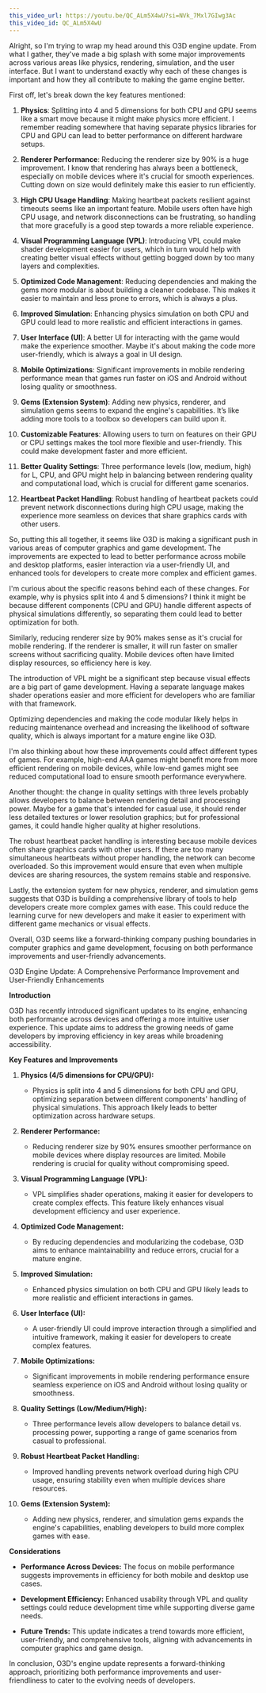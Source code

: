 ```yaml
---
this_video_url: https://youtu.be/QC_ALm5X4wU?si=NVk_7Mxl7GIwg3Ac
this_video_id: QC_ALm5X4wU
---
```

<think>
Alright, so I'm trying to wrap my head around this O3D engine update. From what I gather, they've made a big splash with some major improvements across various areas like physics, rendering, simulation, and the user interface. But I want to understand exactly why each of these changes is important and how they all contribute to making the game engine better.

First off, let's break down the key features mentioned:

1. **Physics**: Splitting into 4 and 5 dimensions for both CPU and GPU seems like a smart move because it might make physics more efficient. I remember reading somewhere that having separate physics libraries for CPU and GPU can lead to better performance on different hardware setups.

2. **Renderer Performance**: Reducing the renderer size by 90% is a huge improvement. I know that rendering has always been a bottleneck, especially on mobile devices where it's crucial for smooth experiences. Cutting down on size would definitely make this easier to run efficiently.

3. **High CPU Usage Handling**: Making heartbeat packets resilient against timeouts seems like an important feature. Mobile users often have high CPU usage, and network disconnections can be frustrating, so handling that more gracefully is a good step towards a more reliable experience.

4. **Visual Programming Language (VPL)**: Introducing VPL could make shader development easier for users, which in turn would help with creating better visual effects without getting bogged down by too many layers and complexities.

5. **Optimized Code Management**: Reducing dependencies and making the gems more modular is about building a cleaner codebase. This makes it easier to maintain and less prone to errors, which is always a plus.

6. **Improved Simulation**: Enhancing physics simulation on both CPU and GPU could lead to more realistic and efficient interactions in games.

7. **User Interface (UI)**: A better UI for interacting with the game would make the experience smoother. Maybe it's about making the code more user-friendly, which is always a goal in UI design.

8. **Mobile Optimizations**: Significant improvements in mobile rendering performance mean that games run faster on iOS and Android without losing quality or smoothness.

9. **Gems (Extension System)**: Adding new physics, renderer, and simulation gems seems to expand the engine's capabilities. It’s like adding more tools to a toolbox so developers can build upon it.

10. **Customizable Features**: Allowing users to turn on features on their GPU or CPU settings makes the tool more flexible and user-friendly. This could make development faster and more efficient.

11. **Better Quality Settings**: Three performance levels (low, medium, high) for L, CPU, and GPU might help in balancing between rendering quality and computational load, which is crucial for different game scenarios.

12. **Heartbeat Packet Handling**: Robust handling of heartbeat packets could prevent network disconnections during high CPU usage, making the experience more seamless on devices that share graphics cards with other users.

So, putting this all together, it seems like O3D is making a significant push in various areas of computer graphics and game development. The improvements are expected to lead to better performance across mobile and desktop platforms, easier interaction via a user-friendly UI, and enhanced tools for developers to create more complex and efficient games.

I'm curious about the specific reasons behind each of these changes. For example, why is physics split into 4 and 5 dimensions? I think it might be because different components (CPU and GPU) handle different aspects of physical simulations differently, so separating them could lead to better optimization for both.

Similarly, reducing renderer size by 90% makes sense as it's crucial for mobile rendering. If the renderer is smaller, it will run faster on smaller screens without sacrificing quality. Mobile devices often have limited display resources, so efficiency here is key.

The introduction of VPL might be a significant step because visual effects are a big part of game development. Having a separate language makes shader operations easier and more efficient for developers who are familiar with that framework.

Optimizing dependencies and making the code modular likely helps in reducing maintenance overhead and increasing the likelihood of software quality, which is always important for a mature engine like O3D.

I'm also thinking about how these improvements could affect different types of games. For example, high-end AAA games might benefit more from more efficient rendering on mobile devices, while low-end games might see reduced computational load to ensure smooth performance everywhere.

Another thought: the change in quality settings with three levels probably allows developers to balance between rendering detail and processing power. Maybe for a game that's intended for casual use, it should render less detailed textures or lower resolution graphics; but for professional games, it could handle higher quality at higher resolutions.

The robust heartbeat packet handling is interesting because mobile devices often share graphics cards with other users. If there are too many simultaneous heartbeats without proper handling, the network can become overloaded. So this improvement would ensure that even when multiple devices are sharing resources, the system remains stable and responsive.

Lastly, the extension system for new physics, renderer, and simulation gems suggests that O3D is building a comprehensive library of tools to help developers create more complex games with ease. This could reduce the learning curve for new developers and make it easier to experiment with different game mechanics or visual effects.

Overall, O3D seems like a forward-thinking company pushing boundaries in computer graphics and game development, focusing on both performance improvements and user-friendly advancements.
</think>

O3D Engine Update: A Comprehensive Performance Improvement and User-Friendly Enhancements

**Introduction**

O3D has recently introduced significant updates to its engine, enhancing both performance across devices and offering a more intuitive user experience. This update aims to address the growing needs of game developers by improving efficiency in key areas while broadening accessibility.

**Key Features and Improvements**

1. **Physics (4/5 dimensions for CPU/GPU):**
   - Physics is split into 4 and 5 dimensions for both CPU and GPU, optimizing separation between different components' handling of physical simulations. This approach likely leads to better optimization across hardware setups.

2. **Renderer Performance:**
   - Reducing renderer size by 90% ensures smoother performance on mobile devices where display resources are limited. Mobile rendering is crucial for quality without compromising speed.

3. **Visual Programming Language (VPL):**
   - VPL simplifies shader operations, making it easier for developers to create complex effects. This feature likely enhances visual development efficiency and user experience.

4. **Optimized Code Management:**
   - By reducing dependencies and modularizing the codebase, O3D aims to enhance maintainability and reduce errors, crucial for a mature engine.

5. **Improved Simulation:**
   - Enhanced physics simulation on both CPU and GPU likely leads to more realistic and efficient interactions in games.

6. **User Interface (UI):**
   - A user-friendly UI could improve interaction through a simplified and intuitive framework, making it easier for developers to create complex features.

7. **Mobile Optimizations:**
   - Significant improvements in mobile rendering performance ensure seamless experience on iOS and Android without losing quality or smoothness.

8. **Quality Settings (Low/Medium/High):**
   - Three performance levels allow developers to balance detail vs. processing power, supporting a range of game scenarios from casual to professional.

9. **Robust Heartbeat Packet Handling:**
   - Improved handling prevents network overload during high CPU usage, ensuring stability even when multiple devices share resources.

10. **Gems (Extension System):**
    - Adding new physics, renderer, and simulation gems expands the engine's capabilities, enabling developers to build more complex games with ease.

**Considerations**

- **Performance Across Devices:** The focus on mobile performance suggests improvements in efficiency for both mobile and desktop use cases.
  
- **Development Efficiency:** Enhanced usability through VPL and quality settings could reduce development time while supporting diverse game needs.

- **Future Trends:** This update indicates a trend towards more efficient, user-friendly, and comprehensive tools, aligning with advancements in computer graphics and game design.

In conclusion, O3D's engine update represents a forward-thinking approach, prioritizing both performance improvements and user-friendliness to cater to the evolving needs of developers.
